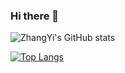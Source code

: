 ### Hi there 👋
![ZhangYi's GitHub stats](https://github-readme-stats.vercel.app/api?username=zhangyiceee&count_private=true)

[![Top Langs](https://github-readme-stats.vercel.app/api/top-langs/?username=zhangyiceee)](https://github.com/anuraghazra/github-readme-stats)
